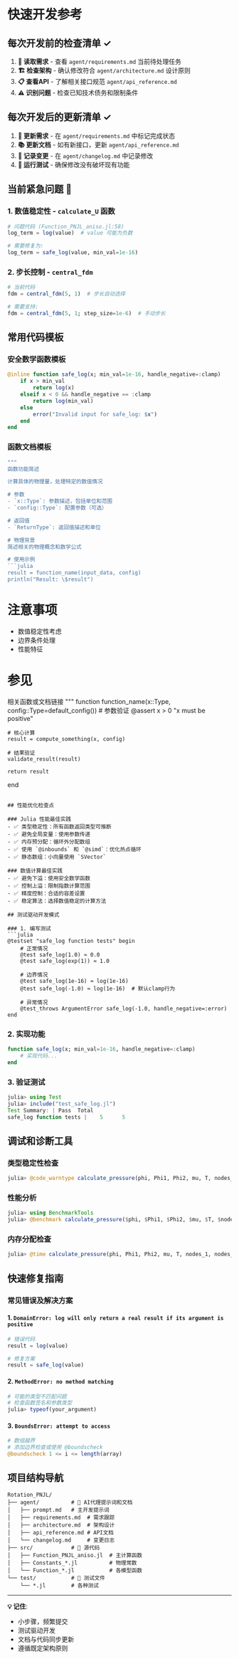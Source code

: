 # 快速开发参考

## 每次开发前的检查清单 ✓

1. **📖 读取需求** - 查看 `agent/requirements.md` 当前待处理任务
2. **🏗️ 检查架构** - 确认修改符合 `agent/architecture.md` 设计原则  
3. **📋 查看API** - 了解相关接口规范 `agent/api_reference.md`
4. **⚠️ 识别问题** - 检查已知技术债务和限制条件

## 每次开发后的更新清单 ✓

1. **📝 更新需求** - 在 `agent/requirements.md` 中标记完成状态
2. **📚 更新文档** - 如有新接口，更新 `agent/api_reference.md`
3. **📰 记录变更** - 在 `agent/changelog.md` 中记录修改
4. **🧪 运行测试** - 确保修改没有破坏现有功能

## 当前紧急问题 🚨

### 1. 数值稳定性 - `calculate_U` 函数
```julia
# 问题代码 (Function_PNJL_aniso.jl:58)
log_term = log(value)  # value 可能为负数

# 需要修复为:  
log_term = safe_log(value, min_val=1e-16)
```

### 2. 步长控制 - `central_fdm`
```julia
# 当前代码
fdm = central_fdm(5, 1)  # 步长自动选择

# 需要支持:
fdm = central_fdm(5, 1; step_size=1e-6)  # 手动步长
```

## 常用代码模板

### 安全数学函数模板
```julia
@inline function safe_log(x; min_val=1e-16, handle_negative=:clamp)
    if x > min_val
        return log(x)
    elseif x < 0 && handle_negative == :clamp
        return log(min_val)
    else
        error("Invalid input for safe_log: $x")
    end
end
```

### 函数文档模板
```julia
"""
函数功能简述

计算具体的物理量，处理特定的数值情况

# 参数
- `x::Type`: 参数描述，包括单位和范围
- `config::Type`: 配置参数（可选）

# 返回值
- `ReturnType`: 返回值描述和单位

# 物理背景
简述相关的物理概念和数学公式

# 使用示例
```julia
result = function_name(input_data, config)
println("Result: \$result")
```

# 注意事项
- 数值稳定性考虑
- 边界条件处理
- 性能特征

# 参见
相关函数或文档链接
"""
function function_name(x::Type, config::Type=default_config())
    # 参数验证
    @assert x > 0 "x must be positive"
    
    # 核心计算
    result = compute_something(x, config)
    
    # 结果验证
    validate_result(result)
    
    return result
end
```

## 性能优化检查点

### Julia 性能最佳实践
- ✅ 类型稳定性：所有函数返回类型可推断
- ✅ 避免全局变量：使用参数传递
- ✅ 内存预分配：循环外分配数组  
- ✅ 使用 `@inbounds` 和 `@simd`：优化热点循环
- ✅ 静态数组：小向量使用 `SVector`

### 数值计算最佳实践
- ✅ 避免下溢：使用安全数学函数
- ✅ 控制上溢：限制指数计算范围
- ✅ 精度控制：合适的容差设置
- ✅ 稳定算法：选择数值稳定的计算方法

## 测试驱动开发模式

### 1. 编写测试
```julia
@testset "safe_log function tests" begin
    # 正常情况
    @test safe_log(1.0) ≈ 0.0
    @test safe_log(exp(1)) ≈ 1.0
    
    # 边界情况  
    @test safe_log(1e-16) ≈ log(1e-16)
    @test safe_log(-1.0) ≈ log(1e-16)  # 默认clamp行为
    
    # 异常情况
    @test_throws ArgumentError safe_log(-1.0, handle_negative=:error)
end
```

### 2. 实现功能
```julia
function safe_log(x; min_val=1e-16, handle_negative=:clamp)
    # 实现代码...
end
```

### 3. 验证测试
```julia
julia> using Test
julia> include("test_safe_log.jl")
Test Summary: | Pass  Total
safe_log function tests |    5      5
```

## 调试和诊断工具

### 类型稳定性检查
```julia
julia> @code_warntype calculate_pressure(phi, Phi1, Phi2, mu, T, nodes_1, nodes_2, xi)
```

### 性能分析
```julia
julia> using BenchmarkTools
julia> @benchmark calculate_pressure($phi, $Phi1, $Phi2, $mu, $T, $nodes_1, $nodes_2, $xi)
```

### 内存分配检查
```julia
julia> @time calculate_pressure(phi, Phi1, Phi2, mu, T, nodes_1, nodes_2, xi)
```

## 快速修复指南

### 常见错误及解决方案

#### 1. `DomainError: log will only return a real result if its argument is positive`
```julia
# 错误代码
result = log(value)

# 修复方案
result = safe_log(value)
```

#### 2. `MethodError: no method matching`
```julia
# 可能的类型不匹配问题
# 检查函数签名和参数类型
julia> typeof(your_argument)
```

#### 3. `BoundsError: attempt to access`
```julia  
# 数组越界
# 添加边界检查或使用 @boundscheck
@boundscheck 1 <= i <= length(array)
```

## 项目结构导航

```
Rotation_PNJL/
├── agent/          # 🤖 AI代理提示词和文档
│   ├── prompt.md   # 主开发提示词
│   ├── requirements.md  # 需求跟踪
│   ├── architecture.md  # 架构设计
│   ├── api_reference.md # API文档
│   └── changelog.md     # 变更日志
├── src/            # 📁 源代码
│   ├── Function_PNJL_aniso.jl  # 主计算函数
│   ├── Constants_*.jl          # 物理常数
│   └── Function_*.jl           # 各模型函数
└── test/           # 🧪 测试文件
    └── *.jl        # 各种测试
```

---

**💡 记住**: 
- 小步骤，频繁提交
- 测试驱动开发  
- 文档与代码同步更新
- 遵循既定架构原则
